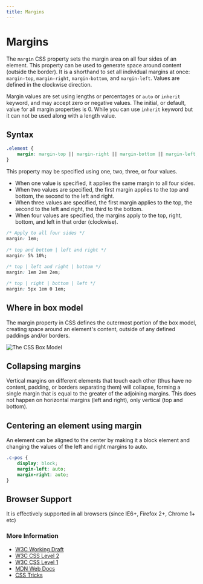 ```yaml
---
title: Margins
---
```

# Margins

The `margin` CSS property sets the margin area on all four sides of an element. This property can be used to generate space around content (outside the border). It is a shorthand to set all individual margins at once: `margin-top`, `margin-right`, `margin-bottom`, and `margin-left`. Values are defined in the clockwise direction.

Margin values are set using lengths or percentages or `auto` or `inherit` keyword, and may accept zero or negative values. The initial, or default, value for all margin properties is 0. While you can use `inherit` keyword but it can not be used along with a length value.

## Syntax
```css
.element {
    margin: margin-top || margin-right || margin-bottom || margin-left;
}
```

This property may be specified using one, two, three, or four values.
- When one value is specified, it applies the same margin to all four sides.
- When two values are specified, the first margin applies to the top and bottom, the second to the left and right.
- When three values are specified, the first margin applies to the top, the second to the left and right, the third to the bottom.
- When four values are specified, the margins apply to the top, right, bottom, and left in that order (clockwise).

```css
/* Apply to all four sides */
margin: 1em;
  
/* top and bottom | left and right */
margin: 5% 10%;
  
/* top | left and right | bottom */
margin: 1em 2em 2em;

/* top | right | bottom | left */
margin: 5px 1em 0 1em;
```

## Where in box model
The margin property in CSS defines the outermost portion of the box model, creating space around an element's content, outside of any defined paddings and/or borders.

![The CSS Box Model](https://www.w3.org/TR/css3-box/box.png)

## Collapsing margins
Vertical margins on different elements that touch each other (thus have no content, padding, or borders separating them) will collapse, forming a single margin that is equal to the greater of the adjoining margins. This does not happen on horizontal margins (left and right), only vertical (top and bottom).

## Centering an element using margin
An element can be aligned to the center by making it a block element and changing the values of the left and right margins to auto.

```css
.c-pos {
    display: block;
    margin-left: auto;
    margin-right: auto;
}
```


## Browser Support
It is effectively supported in all browsers (since IE6+, Firefox 2+, Chrome 1+ etc)

### More Information
- <a href='https://www.w3.org/TR/css3-box/#the-margin' target='_blank' rel='nofollow'>W3C Working Draft</a>
- <a href='https://www.w3.org/TR/CSS2/box.html#propdef-margin' target='_blank' rel='nofollow'>W3C CSS Level 2</a>
- <a href='https://www.w3.org/TR/CSS1/#margin' target='_blank' rel='nofollow'>W3C CSS Level 1</a>
- <a href='https://developer.mozilla.org/en-US/docs/Web/CSS/margin' target='_blank' rel='nofollow'>MDN Web Docs</a>
- <a href='https://css-tricks.com/almanac/properties/m/margin/' target='_blank' rel='nofollow'>CSS Tricks</a>
